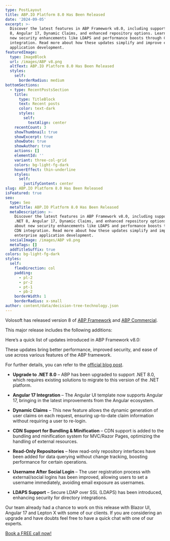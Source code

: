```yaml
---
type: PostLayout
title: ABP.IO Platform 8.0 Has Been Released
date: '2024-09-05'
excerpt: >-
  Discover the latest features in ABP Framework v8.0, including support for .NET
  8, Angular 17, Dynamic Claims, and enhanced repository options. Learn about
  new security enhancements like LDAPS and performance boosts through CDN
  integration. Read more about how these updates simplify and improve enterprise
  application development.
featuredImage:
  type: ImageBlock
  url: /images/ABP v8.png
  altText: ABP.IO Platform 8.0 Has Been Released
  styles:
    self:
      borderRadius: medium
bottomSections:
  - type: RecentPostsSection
    title:
      type: TitleBlock
      text: Recent posts
      color: text-dark
      styles:
        self:
          textAlign: center
    recentCount: 3
    showThumbnail: true
    showExcerpt: true
    showDate: true
    showAuthor: true
    actions: []
    elementId: ''
    variant: three-col-grid
    colors: bg-light-fg-dark
    hoverEffect: thin-underline
    styles:
      self:
        justifyContent: center
slug: ABP.IO Platform 8.0 Has Been Released
isFeatured: true
seo:
  type: Seo
  metaTitle: ABP.IO Platform 8.0 Has Been Released
  metaDescription: >-
    Discover the latest features in ABP Framework v8.0, including support for
    .NET 8, Angular 17, Dynamic Claims, and enhanced repository options. Learn
    about new security enhancements like LDAPS and performance boosts through
    CDN integration. Read more about how these updates simplify and improve
    enterprise application development.
  socialImage: /images/ABP v8.png
  metaTags: []
  addTitleSuffix: true
colors: bg-light-fg-dark
styles:
  self:
    flexDirection: col
    padding:
      - pl-2
      - pr-2
      - pt-1
      - pb-2
    borderWidth: 1
    borderRadius: x-small
author: content/data/decision-tree-technology.json
---
```

Volosoft has released version 8 of [ABP Framework](https://abp.io/) and [ABP Commercial](https://commercial.abp.io/).

This major release includes the following additions:

Here’s a quick list of updates introduced in ABP Framework v8.0:

These updates bring better performance, improved security, and ease of use across various features of the ABP framework.

For further details, you can refer to the [official blog post](https://abp.io/blog/announcing-abp-8-0-release-candidate).

<!---->

*   **Upgrade to .NET 8.0** – ABP has been upgraded to support .NET 8.0, which requires existing solutions to migrate to this version of the .NET platform.

*   **Angular 17 Integration** – The Angular UI template now supports Angular 17, bringing in the latest improvements from the Angular ecosystem.

*   **Dynamic Claims** – This new feature allows the dynamic generation of user claims on each request, ensuring up-to-date claim information without requiring a user to re-login.

*   **CDN Support for Bundling & Minification** – CDN support is added to the bundling and minification system for MVC/Razor Pages, optimizing the handling of external resources.

*   **Read-Only Repositories** – New read-only repository interfaces have been added for data querying without change tracking, boosting performance for certain operations.

*   **Username After Social Login** – The user registration process with external/social logins has been improved, allowing users to set a username immediately, avoiding email exposure as usernames.

*   **LDAPS Support** – Secure LDAP over SSL (LDAPS) has been introduced, enhancing security for directory integrations.

Our team already had a chance to work on this release with Blazor UI, Angular 17 and Lepton X with some of our clients. If you are considering an upgrade and have doubts feel free to have a quick chat with one of our experts.

[Book a FREE call now!](https://lp.decisiontree.tech/meetings/yulia-diamond)
